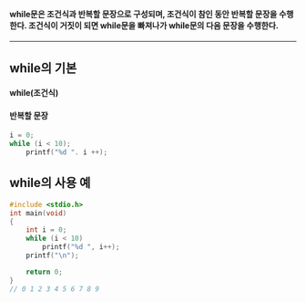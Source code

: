 #### while문은 조건식과 반복할 문장으로 구성되며, 조건식이 참인 동안 반복할 문장을 수행한다. 조건식이 거짓이 되면 while문을 빠져나가 while문의 다음 문장을 수행한다. ####
____

## while의 기본 ##
#### while(조건식)
#### 반복할 문장 ####
```c
i = 0;
while (i < 10);
	printf("%d ". i ++);
```

## while의 사용 예 ##
```c
#include <stdio.h>
int main(void)
{
	int i = 0;
	while (i < 10)
		printf("%d ", i++);
	printf("\n");

	return 0;
}
// 0 1 2 3 4 5 6 7 8 9
```
